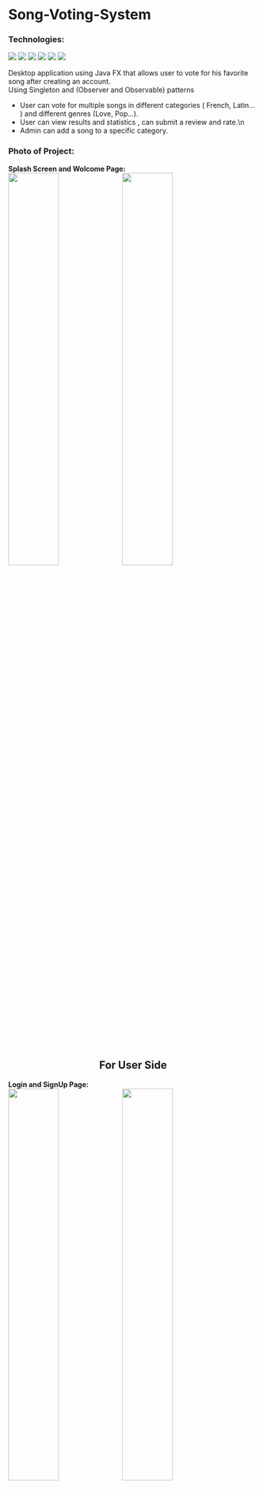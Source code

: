 # Song-Voting-System
### Technologies:

<img src="https://img.shields.io/badge/-JAVA-FC4C02?logo=JAVA&logoColor=fff" />  <img src="https://img.shields.io/badge/-JAVA%20FX-512BD4?logo=JAVA%20FX&logoColor=fff" />
<img src="https://img.shields.io/badge/-Design%20Pattern-FF4F8B?logo=Design%20Pattern&logoColor=fff" />
<img src="https://img.shields.io/badge/-MySQL-1572b6?logo=MySQL&logoColor=fff" />
<img src="https://img.shields.io/badge/-Batch%20File-68A51C?logo=Batch%20File&logoColor=fff" />
<img src="https://img.shields.io/badge/-CSS-1BA0D7?logo=css3&logoColor=fff" />

 <!-- <div align="left" float="none"> -->

Desktop application using Java FX that allows user to vote for his favorite song after creating an account.  
Using Singleton and (Observer and Observable) patterns 

-	User can vote for multiple songs in different categories ( French, Latin... ) and different genres (Love, Pop...). 
-	User can view results and statistics , can submit a review and rate.\n 
-	Admin can add a song to a specific category. 

### Photo of Project:
<div>
  <b> Splash Screen and Wolcome Page:</b>
</div>
<img src="https://user-images.githubusercontent.com/110610925/183157070-c91cc87c-6886-4039-b081-7ddb230adde1.png"  width="45%" align="left"/>
<img src="https://user-images.githubusercontent.com/110610925/183156282-70152a61-b33b-47ee-ade3-eb9e833f639f.png" width="45%" />
<h2 align="center" >For User Side </h2>
<div>
  <b> Login and SignUp Page:</b>
 </div>
<img src="https://user-images.githubusercontent.com/110610925/183206236-26761411-7aa9-4823-bb62-5aa771c3cf71.png"  width="45%" align="left" />
<img src="https://user-images.githubusercontent.com/110610925/183206418-49a5b633-358d-4330-9f31-a9bc8f649c61.png" width="45%" />
<img src="https://user-images.githubusercontent.com/110610925/183209515-757526c8-67e1-4354-a3ef-d18dd32145eb.png" width="50%"  />
<br/><br/>                                                                                                                       
<div>
  <b> Vote Page:</b>
 </div>
<img src="https://user-images.githubusercontent.com/110610925/183206611-181dd19b-6c1c-4642-9a30-5beced285468.png" width="45%" align="left" />
<img src="https://user-images.githubusercontent.com/110610925/183206662-89be0cf5-1546-4e9f-a38c-02cbc551b105.png" width="45%" />
<div>
  <b> Result and Review Page:</b>
 </div>
<img src="https://user-images.githubusercontent.com/110610925/183206745-a09ce241-1c99-4420-a819-de8c2626c316.png" width="45%" align="left" />
<img src="https://user-images.githubusercontent.com/110610925/183206707-a8b64f39-5769-4f73-92e1-5218a146feb2.png" width="45%"  />

<h2 align="center" >For Admin Side </h2>
<div>
  <b> Login Page and Page for add,delete Song:</b>
</div>
<img src="https://user-images.githubusercontent.com/110610925/183213397-98ebcd4a-7d8b-4a7e-accd-f1126769850a.png"  width="45%" align="left" />
<img src="https://user-images.githubusercontent.com/110610925/183213355-06d40f50-b620-4240-bd61-b37a7fa0ac69.png" width="45%" />

